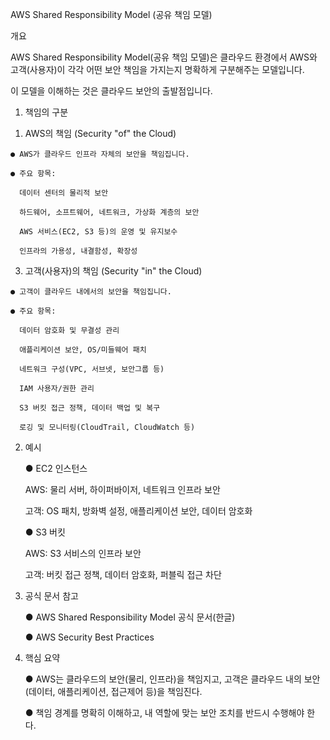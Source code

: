 AWS Shared Responsibility Model (공유 책임 모델)

개요

  AWS Shared Responsibility Model(공유 책임 모델)은 클라우드 환경에서 AWS와 고객(사용자)이 각각 어떤 보안 책임을 가지는지 명확하게 구분해주는 모델입니다.

  이 모델을 이해하는 것은 클라우드 보안의 출발점입니다.

1. 책임의 구분

  1) AWS의 책임 (Security "of" the Cloud)

    ● AWS가 클라우드 인프라 자체의 보안을 책임집니다.

    ● 주요 항목:

      데이터 센터의 물리적 보안

      하드웨어, 소프트웨어, 네트워크, 가상화 계층의 보안

      AWS 서비스(EC2, S3 등)의 운영 및 유지보수

      인프라의 가용성, 내결함성, 확장성

  3) 고객(사용자)의 책임 (Security "in" the Cloud)

    ● 고객이 클라우드 내에서의 보안을 책임집니다.

    ● 주요 항목:

      데이터 암호화 및 무결성 관리

      애플리케이션 보안, OS/미들웨어 패치

      네트워크 구성(VPC, 서브넷, 보안그룹 등)

      IAM 사용자/권한 관리

      S3 버킷 접근 정책, 데이터 백업 및 복구

      로깅 및 모니터링(CloudTrail, CloudWatch 등)

2. 예시

    ● EC2 인스턴스

      AWS: 물리 서버, 하이퍼바이저, 네트워크 인프라 보안

      고객: OS 패치, 방화벽 설정, 애플리케이션 보안, 데이터 암호화

    ● S3 버킷

      AWS: S3 서비스의 인프라 보안

      고객: 버킷 접근 정책, 데이터 암호화, 퍼블릭 접근 차단

3. 공식 문서 참고

    ● AWS Shared Responsibility Model 공식 문서(한글)

    ● AWS Security Best Practices

4. 핵심 요약

    ● AWS는 클라우드의 보안(물리, 인프라)을 책임지고, 고객은 클라우드 내의 보안(데이터, 애플리케이션, 접근제어 등)을 책임진다.

    ● 책임 경계를 명확히 이해하고, 내 역할에 맞는 보안 조치를 반드시 수행해야 한다.
